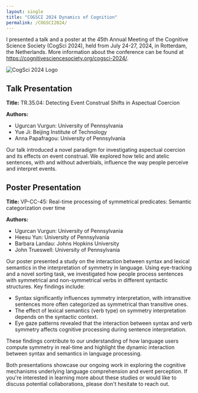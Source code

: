 ```yaml
---
layout: single
title: "COGSCI 2024 Dynamics of Cognition"
permalink: /COGSCI2024/
---
```


I presented a talk and a poster at the 45th Annual Meeting of the Cognitive Science Society (CogSci 2024), held from July 24-27, 2024, in Rotterdam, the Netherlands. More information about the conference can be found at https://cognitivesciencesociety.org/cogsci-2024/.

![CogSci 2024 Logo](/images/CogSci2024_logo_v_magenta.png)


## Talk Presentation

**Title:** TR.35.04: Detecting Event Construal Shifts in Aspectual Coercion

**Authors:**
- Ugurcan Vurgun: University of Pennsylvania
- Yue Ji: Beijing Institute of Technology
- Anna Papafragou: University of Pennsylvania

Our talk introduced a novel paradigm for investigating aspectual coercion and its effects on event construal. We explored how telic and atelic sentences, with and without adverbials, influence the way people perceive and interpret events. 

## Poster Presentation

**Title:** VP-CC-45: Real-time processing of symmetrical predicates: Semantic categorization over time

**Authors:**
- Ugurcan Vurgun: University of Pennsylvania
- Heesu Yun: University of Pennsylvania
- Barbara Landau: Johns Hopkins University
- John Trueswell: University of Pennsylvania

Our poster presented a study on the interaction between syntax and lexical semantics in the interpretation of symmetry in language. Using eye-tracking and a novel sorting task, we investigated how people process sentences with symmetrical and non-symmetrical verbs in different syntactic structures. Key findings include:

- Syntax significantly influences symmetry interpretation, with intransitive sentences more often categorized as symmetrical than transitive ones.
- The effect of lexical semantics (verb type) on symmetry interpretation depends on the syntactic context.
- Eye gaze patterns revealed that the interaction between syntax and verb symmetry affects cognitive processing during sentence interpretation.

These findings contribute to our understanding of how language users compute symmetry in real-time and highlight the dynamic interaction between syntax and semantics in language processing.

Both presentations showcase our ongoing work in exploring the cognitive mechanisms underlying language comprehension and event perception. If you're interested in learning more about these studies or would like to discuss potential collaborations, please don't hesitate to reach out.